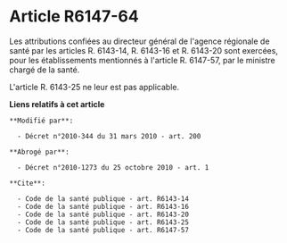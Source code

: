 # Article R6147-64

Les attributions confiées au directeur général de l'agence régionale de santé par les articles R. 6143-14, R. 6143-16 et R.
6143-20 sont exercées, pour les établissements mentionnés à l'article R. 6147-57, par le ministre chargé de la santé.

L'article R. 6143-25 ne leur est pas applicable.

**Liens relatifs à cet article**

	**Modifié par**:

	  - Décret n°2010-344 du 31 mars 2010 - art. 200

	**Abrogé par**:

	  - Décret n°2010-1273 du 25 octobre 2010 - art. 1

	**Cite**:

	  - Code de la santé publique - art. R6143-14
	  - Code de la santé publique - art. R6143-16
	  - Code de la santé publique - art. R6143-20
	  - Code de la santé publique - art. R6143-25
	  - Code de la santé publique - art. R6147-57
